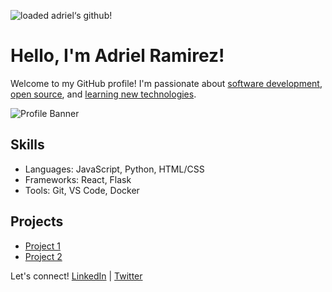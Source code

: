 
![loaded adriel‘s github!](https://github.com/Adrielcodes/Adrielcodes/assets/102835356/cde981ce-7fbd-49b9-9cb8-540ac9060e02)

# Hello, I'm Adriel Ramirez!

Welcome to my GitHub profile! I'm passionate about [software development](https://example.com), [open source](https://github.com/exampleuser), and [learning new technologies](https://example.com).

![Profile Banner](link-to-your-image)

## Skills
- Languages: JavaScript, Python, HTML/CSS
- Frameworks: React, Flask
- Tools: Git, VS Code, Docker

## Projects
- [Project 1](link-to-project)
- [Project 2](link-to-project)

Let's connect! [LinkedIn](https://linkedin.com/in/exampleuser) | [Twitter](https://twitter.com/exampleuser)
